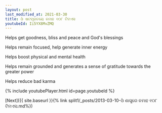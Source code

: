 ```yaml
---
layout: post
last_modified_at: 2021-03-30
title: ଓଁ ଷଟମୂରତୟେ ନମାହ ୧୦୮ ଟିମଏସ
youtubeId: Ii5YX8MvZMQ
---
```

 
 
Helps get goodness, bliss and peace and God's blessings
 
Helps remain focused, help generate inner energy 
 
Helps boost physical and mental health 
 
Helps remain grounded and generates a sense of gratitude towards the greater power 
 
Helps reduce bad karma
 
 
 
 


{% include youtubePlayer.html id=page.youtubeId %}
 
[Next]({{ site.baseurl }}{% link  split1/_posts/2013-03-10-ଓଁ ଶାସ୍ତ୍ରେ ନମାହ ୧୦୮ ଟିମଏସ.md%})
 
